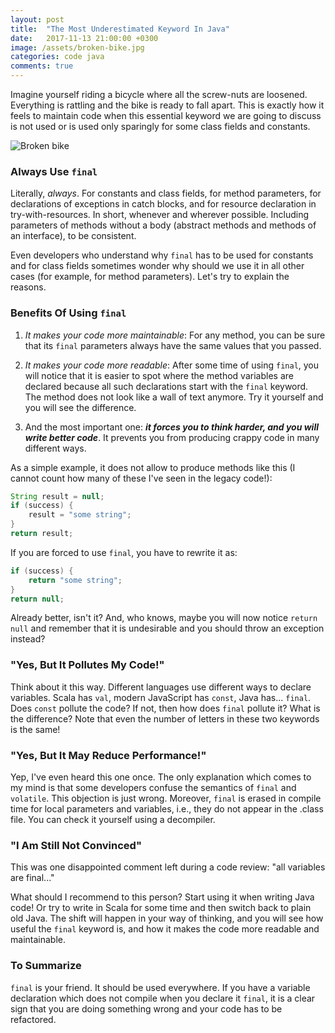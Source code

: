 ```yaml
---
layout: post
title:  "The Most Underestimated Keyword In Java"
date:   2017-11-13 21:00:00 +0300
image: /assets/broken-bike.jpg
categories: code java
comments: true
---
```


Imagine yourself riding a bicycle where all the screw-nuts are loosened. Everything is rattling and the bike is ready to fall apart. This is exactly how it feels to maintain code when this essential keyword we are going to discuss is not used or is used only sparingly for some class fields and constants.

<img alt="Broken bike" src="{{ site.url }}{{ page.image }}">

### Always Use `final`

Literally, _always_. For constants and class fields, for method parameters, for declarations of exceptions in catch blocks, and for resource declaration in try-with-resources. In short, whenever and wherever possible. Including parameters of methods without a body (abstract methods and methods of an interface), to be consistent.

Even developers who understand why `final` has to be used for constants and for class fields sometimes wonder why should we use it in all other cases (for example, for method parameters). Let's try to explain the reasons.

### Benefits Of Using `final`

1. _It makes your code more maintainable_: For any method, you can be sure that its `final` parameters always have the same values that you passed.

2. _It makes your code more readable_: After some time of using `final`, you will notice that it is easier to spot where the method variables are declared because all such declarations start with the `final` keyword. The method does not look like a wall of text anymore. Try it yourself and you will see the difference.

3. And the most important one: ___it forces you to think harder, and you will write better code___. It prevents you from producing crappy code in many different ways.

As a simple example, it does not allow to produce methods like this (I cannot count how many of these I've seen in the legacy code!):

```java
String result = null;
if (success) {
    result = "some string";
}
return result;
```
If you are forced to use `final`, you have to rewrite it as:

```java
if (success) {
    return "some string";
}
return null;
```
Already better, isn't it? And, who knows, maybe you will now notice `return null` and remember that it is undesirable and you should throw an exception instead?

### "Yes, But It Pollutes My Code!"

Think about it this way. Different languages use different ways to declare variables. Scala has `val`, modern JavaScript has `const`, Java has... `final`. Does `const` pollute the code? If not, then how does `final` pollute it? What is the difference? Note that even the number of letters in these two keywords is the same!

### "Yes, But It May Reduce Performance!"

Yep, I've even heard this one once. The only explanation which comes to my mind is that some developers confuse the semantics of `final` and `volatile`. This objection is just wrong. Moreover, `final` is erased in compile time for local parameters and variables, i.e., they do not appear in the .class file. You can check it yourself using a decompiler.

### "I Am Still Not Convinced"

This was one disappointed comment left during a code review: "all variables are final..."

What should I recommend to this person? Start using it when writing Java code! Or try to write in Scala for some time and then switch back to plain old Java. The shift will happen in your way of thinking, and you will see how useful the `final` keyword is, and how it makes the code more readable and maintainable.

### To Summarize

`final` is your friend. It should be used everywhere. If you have a variable declaration which does not compile when you declare it `final`, it is a clear sign that you are doing something wrong and your code has to be refactored.
